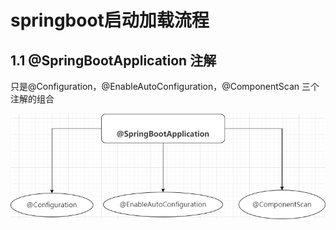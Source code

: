 # springboot启动加载流程


## 1.1 @SpringBootApplication 注解

只是@Configuration，@EnableAutoConfiguration，@ComponentScan 三个注解的组合

<img src="images/1.drawio.png"/>